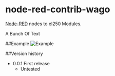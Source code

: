 # node-red-contrib-wago
[Node-RED](http://nodered.org/) nodes to el250 Modules. 

A Bunch Of Text

##Example
![Example](https://www.google.com/url?sa=i&url=https%3A%2F%2Fembeddedcomputing.weebly.com%2Fiot-with-node-red.html&psig=AOvVaw0Vj2MccldHHlLJfKDiAPYP&ust=1582917616022000&source=images&cd=vfe&ved=0CAIQjRxqFwoTCLjgjNS58ucCFQAAAAAdAAAAABAD)

##Version history
* 0.0.1	First release
  * Untested
